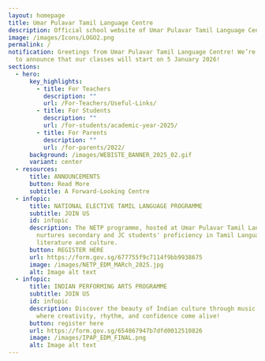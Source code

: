 ```yaml
---
layout: homepage
title: Umar Pulavar Tamil Language Centre
description: Official school website of Umar Pulavar Tamil Language Centre.
image: /images/Icons/LOGO2.png
permalink: /
notification: Greetings from Umar Pulavar Tamil Language Centre! We’re excited
  to announce that our classes will start on 5 January 2026!
sections:
  - hero:
      key_highlights:
        - title: For Teachers
          description: ""
          url: /For-Teachers/Useful-Links/
        - title: For Students
          description: ""
          url: /for-students/academic-year-2025/
        - title: For Parents
          description: ""
          url: /for-parents/2022/
      background: /images/WEBISTE_BANNER_2025_02.gif
      variant: center
  - resources:
      title: ANNOUNCEMENTS
      button: Read More
      subtitle: A Forward-Looking Centre
  - infopic:
      title: NATIONAL ELECTIVE TAMIL LANGUAGE PROGRAMME
      subtitle: JOIN US
      id: infopic
      description: The NETP programme, hosted at Umar Pulavar Tamil Language Centre,
        nurtures secondary and JC students' proficiency in Tamil Language,
        literature and culture.
      button: REGISTER HERE
      url: https://form.gov.sg/677755f9c7114f9bb9938675
      image: /images/NETP_EDM_MARch_2025.jpg
      alt: Image alt text
  - infopic:
      title: INDIAN PERFORMING ARTS PROGRAMME
      subtitle: JOIN US
      id: infopic
      description: Discover the beauty of Indian culture through music and dance —
        where creativity, rhythm, and confidence come alive!
      button: register here
      url: https://form.gov.sg/654867947b7dfd0012510826
      image: /images/IPAP_EDM_FINAL.png
      alt: Image alt text
---
```

